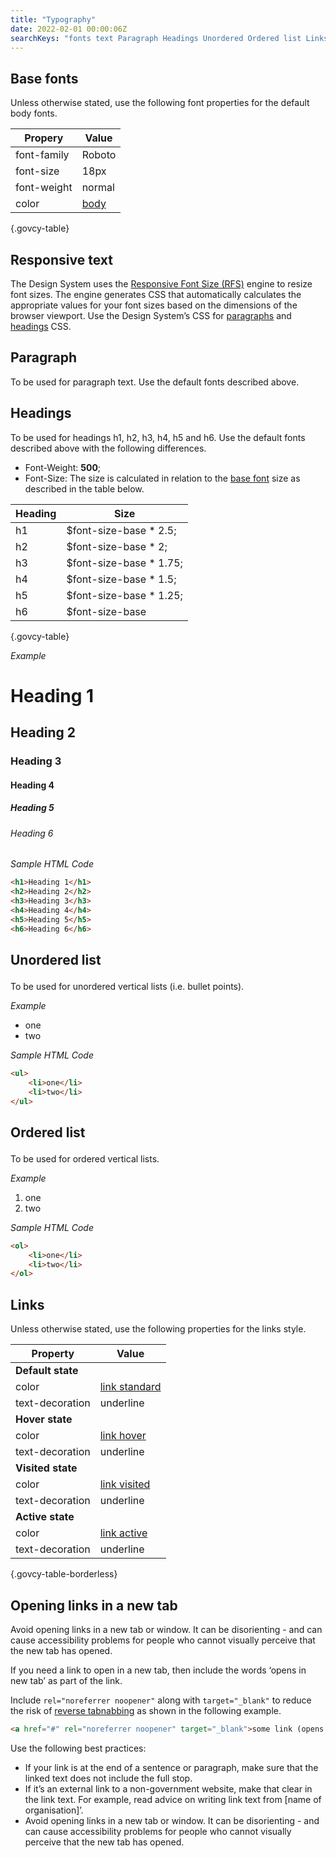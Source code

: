 ```yaml
---
title: "Typography"
date: 2022-02-01 00:00:06Z
searchKeys: "fonts text Paragraph Headings Unordered Ordered list Links"
--- 
```


## Base fonts 
Unless otherwise stated, use the following font properties for the default body fonts. 

|Propery     |Value       |
|------------|------------|
|font-family | Roboto     |
|font-size   | 18px       |
|font-weight | normal     |
|color       | [body](../colour/)|

{.govcy-table}

## Responsive text
The Design System uses the  [Responsive Font Size (RFS)](https://github.com/twbs/rfs/) engine to resize font sizes. The engine generates CSS that automatically calculates the appropriate values for your font sizes based on the dimensions of the browser viewport. Use the Design System’s CSS for [paragraphs](#paragraph) and [headings](#headings) CSS.

## Paragraph
To be used for paragraph text. Use the default fonts described above.

## Headings
To be used for headings h1, h2, h3, h4, h5 and h6. Use the default fonts described above with the following differences. 

- Font-Weight: **500**;
- Font-Size: The size is calculated in relation to the [base font](#base-fonts) size as described in the table below. 

|Heading |Size                     |
|--------|-------------------------|
|h1      | $font-size-base * 2.5;  |
|h2      | $font-size-base * 2;    |
|h3      | $font-size-base * 1.75; |
|h4      | $font-size-base * 1.5;  |
|h5      | $font-size-base * 1.25; |
|h6      | $font-size-base         |

{.govcy-table}

*Example*
<div class="govcy-container govcy-p-4  govcy-br-1 govcy-br-standard govcy-mb-4">
<h1>Heading 1</h1>
<h2>Heading 2</h2>
<h3>Heading 3</h3>
<h4>Heading 4</h4>
<h5>Heading 5</h5>  
<h6>Heading 6</h6>
</div>

*Sample HTML Code*
```html
<h1>Heading 1</h1>
<h2>Heading 2</h2>
<h3>Heading 3</h3>
<h4>Heading 4</h4>
<h5>Heading 5</h5>
<h6>Heading 6</h6>
```

## Unordered list <ul>
To be used for unordered vertical lists (i.e. bullet points). 

*Example*
<div class="govcy-container govcy-p-4  govcy-br-1 govcy-br-standard govcy-mb-4">
<ul>
    <li>one</li>
    <li>two</li>
</ul>
</div>

*Sample HTML Code*
```html
<ul>
    <li>one</li>
    <li>two</li>
</ul>
```

## Ordered list <ol>
To be used for ordered vertical lists. 

*Example*
<div class="govcy-container govcy-p-4  govcy-br-1 govcy-br-standard govcy-mb-4">
<ol>
    <li>one</li>
    <li>two</li>
</ol>
</div>

*Sample HTML Code*
```html
<ol>
    <li>one</li>
    <li>two</li>
</ol>
```

## Links

Unless otherwise stated, use the following properties for the links style. 

|Property               |Value                     |
|-----------------------|--------------------------|
|**Default state**      |                          |
|color                  |[link standard](../colour/#link-colours)|
|text-decoration        |underline|
|**Hover state**      |                          |
|color                  |[link hover](../colour/#link-colours)|
|text-decoration        |underline|
|**Visited state**      |                          |
|color                  |[link visited](../colour/#link-colours)|
|text-decoration        |underline|
|**Active state**      |                          |
|color                  |[link active](../colour/#link-colours)|
|text-decoration        |underline|

{.govcy-table-borderless}

## Opening links in a new tab
Avoid opening links in a new tab or window. It can be disorienting - and can cause accessibility problems for people who cannot visually perceive that the new tab has opened.

If you need a link to open in a new tab, then include the words ‘opens in new tab’ as part of the link. 

Include `rel="noreferrer noopener"` along with `target="_blank"` to reduce the risk of [reverse tabnabbing](https://owasp.org/www-community/attacks/Reverse_Tabnabbing) as shown in the following example.

```html
<a href="#" rel="noreferrer noopener" target="_blank">some link (opens in new tab)</a>
```

Use the following best practices:
- If your link is at the end of a sentence or paragraph, make sure that the linked text does not include the full stop.
- If it’s an external link to a non-government website, make that clear in the link text. For example, read advice on writing link text from [name of organisation]’. 
- Avoid opening links in a new tab or window. It can be disorienting - and can cause accessibility problems for people who cannot visually perceive that the new tab has opened.
